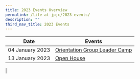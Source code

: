 ```yaml
---
title: 2023 Events Overview
permalink: /life-at-jpjc/2023-events/
description: ""
third_nav_title: 2023 Events
---
```

| Date | Events | 
| -------- | -------- |
|04 January 2023 | [Orientation Group Leader Camp](https://www.jpjc.moe.edu.sg/life-at-jpjc/2023-Events/OGLC/)|
|13 January 2023 | [Open House](https://www.jpjc.moe.edu.sg/life-at-jpjc/2023-Events/openhouse/)|
|